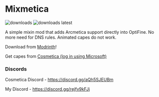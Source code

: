 # Mixmetica

<a href="https://github.com/MicrocontrollersDev/Mixmetica/releases" target="_blank"></a>
<img alt="downloads" src="https://img.shields.io/github/downloads/MicrocontrollersDev/Mixmetica/total?color=F5C400&style=for-the-badge" /> <img alt="downloads latest" src="https://img.shields.io/github/downloads-pre/MicrocontrollersDev/Mixmetica/latest/total?color=F5C400&style=for-the-badge" />

A simple mixin mod that adds Arcmetica support directly into OptiFine. No more need for DNS rules. Animated capes do not work.

Download from [Modrinth](https://modrinth.com/mod/mixmetica)! 

Get capes from [Cosmetica (log in using Microsoft)](https://login.cosmetica.cc)

### Discords

Cosmetica Discord - https://discord.gg/aQh5SJEUBm

My Discord - https://discord.gg/rejfv9kFJj
